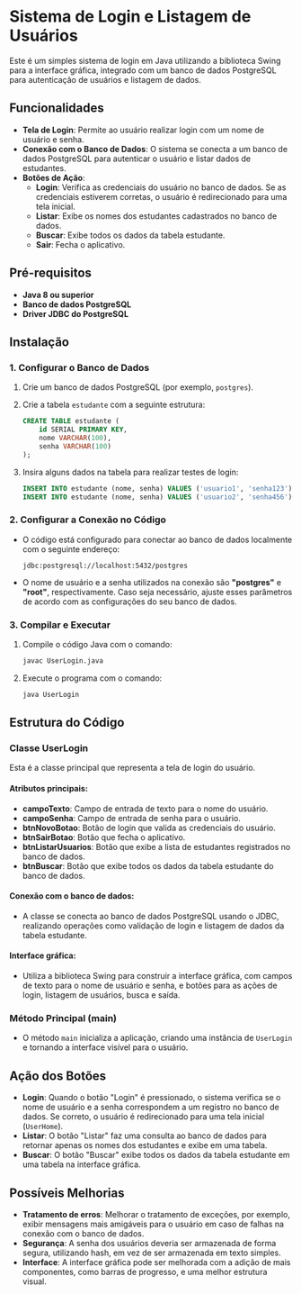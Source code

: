 # Sistema de Login e Listagem de Usuários

Este é um simples sistema de login em Java utilizando a biblioteca Swing para a interface gráfica, integrado com um banco de dados PostgreSQL para autenticação de usuários e listagem de dados.

## Funcionalidades

- **Tela de Login**: Permite ao usuário realizar login com um nome de usuário e senha.
- **Conexão com o Banco de Dados**: O sistema se conecta a um banco de dados PostgreSQL para autenticar o usuário e listar dados de estudantes.
- **Botões de Ação**:
  - **Login**: Verifica as credenciais do usuário no banco de dados. Se as credenciais estiverem corretas, o usuário é redirecionado para uma tela inicial.
  - **Listar**: Exibe os nomes dos estudantes cadastrados no banco de dados.
  - **Buscar**: Exibe todos os dados da tabela estudante.
  - **Sair**: Fecha o aplicativo.

## Pré-requisitos

- **Java 8 ou superior**
- **Banco de dados PostgreSQL**
- **Driver JDBC do PostgreSQL**

## Instalação

### 1. Configurar o Banco de Dados

1. Crie um banco de dados PostgreSQL (por exemplo, `postgres`).
2. Crie a tabela `estudante` com a seguinte estrutura:
    ```sql
    CREATE TABLE estudante (
        id SERIAL PRIMARY KEY,
        nome VARCHAR(100),
        senha VARCHAR(100)
    );
    ```

3. Insira alguns dados na tabela para realizar testes de login:
    ```sql
    INSERT INTO estudante (nome, senha) VALUES ('usuario1', 'senha123');
    INSERT INTO estudante (nome, senha) VALUES ('usuario2', 'senha456');
    ```

### 2. Configurar a Conexão no Código

- O código está configurado para conectar ao banco de dados localmente com o seguinte endereço:
    ```
    jdbc:postgresql://localhost:5432/postgres
    ```

- O nome de usuário e a senha utilizados na conexão são **"postgres"** e **"root"**, respectivamente. Caso seja necessário, ajuste esses parâmetros de acordo com as configurações do seu banco de dados.

### 3. Compilar e Executar

1. Compile o código Java com o comando:
    ```bash
    javac UserLogin.java
    ```

2. Execute o programa com o comando:
    ```bash
    java UserLogin
    ```

## Estrutura do Código

### Classe UserLogin

Esta é a classe principal que representa a tela de login do usuário.

#### Atributos principais:

- **campoTexto**: Campo de entrada de texto para o nome do usuário.
- **campoSenha**: Campo de entrada de senha para o usuário.
- **btnNovoBotao**: Botão de login que valida as credenciais do usuário.
- **btnSairBotao**: Botão que fecha o aplicativo.
- **btnListarUsuarios**: Botão que exibe a lista de estudantes registrados no banco de dados.
- **btnBuscar**: Botão que exibe todos os dados da tabela estudante do banco de dados.

#### Conexão com o banco de dados:

- A classe se conecta ao banco de dados PostgreSQL usando o JDBC, realizando operações como validação de login e listagem de dados da tabela estudante.

#### Interface gráfica:

- Utiliza a biblioteca Swing para construir a interface gráfica, com campos de texto para o nome de usuário e senha, e botões para as ações de login, listagem de usuários, busca e saída.

### Método Principal (main)

- O método `main` inicializa a aplicação, criando uma instância de `UserLogin` e tornando a interface visível para o usuário.

## Ação dos Botões

- **Login**: Quando o botão "Login" é pressionado, o sistema verifica se o nome de usuário e a senha correspondem a um registro no banco de dados. Se correto, o usuário é redirecionado para uma tela inicial (`UserHome`).
- **Listar**: O botão "Listar" faz uma consulta ao banco de dados para retornar apenas os nomes dos estudantes e exibe em uma tabela.
- **Buscar**: O botão "Buscar" exibe todos os dados da tabela estudante em uma tabela na interface gráfica.

## Possíveis Melhorias

- **Tratamento de erros**: Melhorar o tratamento de exceções, por exemplo, exibir mensagens mais amigáveis para o usuário em caso de falhas na conexão com o banco de dados.
- **Segurança**: A senha dos usuários deveria ser armazenada de forma segura, utilizando hash, em vez de ser armazenada em texto simples.
- **Interface**: A interface gráfica pode ser melhorada com a adição de mais componentes, como barras de progresso, e uma melhor estrutura visual.
